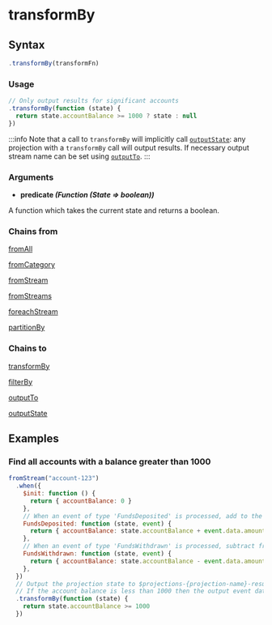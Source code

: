 # transformBy

## Syntax

```js
.transformBy(transformFn)
```

### Usage

```js
// Only output results for significant accounts
.transformBy(function (state) {
  return state.accountBalance >= 1000 ? state : null
})
```

:::info
Note that a call to `transformBy` will implicitly call [`outputState`](../outputs/outputState.md): any projection with a `transformBy` call will output results. If necessary output stream name can be set using [`outputTo`](../outputs/outputTo.md).
:::

### Arguments

- **predicate _(Function (State => boolean))_**

A function which takes the current state and returns a boolean.

### Chains from

[fromAll](../selectors/fromAll.md)

[fromCategory](../selectors/fromCategory.md)

[fromStream](../selectors/fromStream.md)

[fromStreams](../selectors/fromStreams.md)

[foreachStream](../transformations/foreachStream.md)

[partitionBy](../transformations/partitionBy.md)

### Chains to

[transformBy](../transformations/transformBy.md)

[filterBy](./transformations/filterBy.md)

[outputTo](../outputs/outputTo.md)

[outputState](../outputs/outputState.md)

## Examples

### Find all accounts with a balance greater than 1000

```js
fromStream("account-123")
  .when({
    $init: function () {
      return { accountBalance: 0 }
    },
    // When an event of type 'FundsDeposited' is processed, add to the accountBalance
    FundsDeposited: function (state, event) {
      return { accountBalance: state.accountBalance + event.data.amount }
    },
    // When an event of type 'FundsWithdrawn' is processed, subtract from the accountBalance
    FundsWithdrawn: function (state, event) {
      return { accountBalance: state.accountBalance - event.data.amount }
    },
  })
  // Output the projection state to $projections-{projection-name}-result.
  // If the account balance is less than 1000 then the output event data will be "null".
  .transformBy(function (state) {
    return state.accountBalance >= 1000
  })
```
